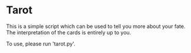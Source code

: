 # Tarot

This is a simple script which can be used to tell you more about your fate. 
The interpretation of the cards is entirely up to you.

To use, please run 'tarot.py'.
